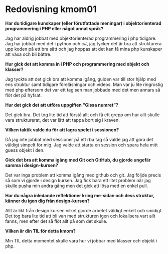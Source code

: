 ---
---
Redovisning kmom01
=========================

<p><b>Har du tidigare kunskaper (eller förutfattade meningar) i objektorienterad programmering i PHP eller något annat språk?</b></p>
<p>Jag har aldrig jobbat med objektorienterad programmering i php tidigare. Jag har jobbat med det i python och c#, jag tycker det är bra att strukturera upp koden på ett bra sätt och jag hoppas att det kan få mina php kunskaper att växa och bli bättre.</p>

<p><b>Hur gick det att komma in i PHP och programmering med objekt och klasser?</b></p>
<p>Jag tyckte att det gick bra att komma igång, guiden var till stor hjälp med ens struktur samt tidigare föreläsningar och videos. Man var ju lite ringrostig med php eftersom det var ett tag sen man jobbade med det men annars så flöt det på hyfsat.</p>

<p><b>Hur det gick det att utföra uppgiften “Gissa numret”?</b></p>
<p>Det gick bra. Det tog lite tid att förstå allt och få ett grepp om hur allt skulle vara strukturerat, det var lätt att tappa bort sig i kraven.</p>

<p><b>Vilken taktik valde du för att lagra spelet i sessionen?</b></p>
<p>Då jag inte jobbat med sessioner på ett rba tag så valde jag att göra det väldigt simpelt för mig. Jag valde att starta en session och spara hela mitt guess objekt i den.</p>

<p><b>Gick det bra att komma igång med Git och GitHub, du gjorde ungefär samma i design-kursen?</b></p>
<p>Det var inga problem att komma igång med github och git. Jag följde precis så som vi gjorde i design kursen. Jag fick bara ett litet problem när jag skulle pusha min andra gång men det gick att lösa med en enkel pull.</p>

<p><b>Har du några inledande reflektioner kring me-sidan och dess struktur, känner du igen dig från design-kursen?</b></p>
<p>Allt är likt från design kursen vilket gjorde arbetet väldigt enkelt och smidigt. Det tog bara lite tid att bli van med strukturen igen och lokalisera vart allt fanns, men efter det så flöt allt på som det skulle.</p>

<p><b>Vilken är din TIL för detta kmom?</b></p>
<p>Min TIL detta momentet skulle vara hur vi jobbar med klasser och objekt i php.</p>
